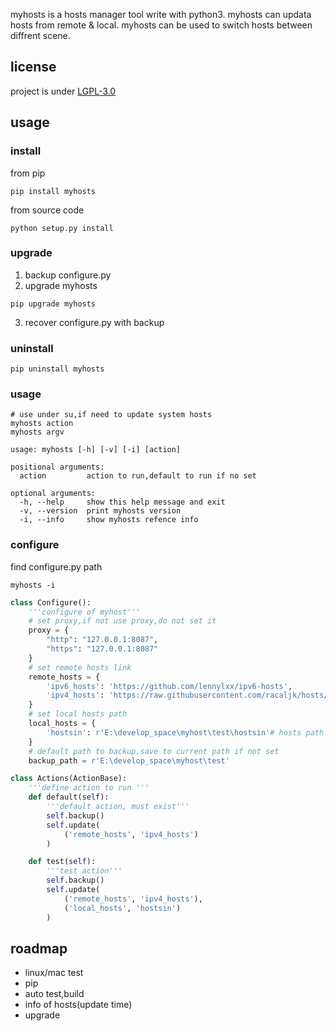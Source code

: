 myhosts is a hosts manager tool write with python3.
myhosts can updata hosts from remote & local.
myhosts can be used to switch hosts between diffrent scene.
## license 
project is under [LGPL-3.0](./LICENSE)
## usage
### install
from pip
```shell
pip install myhosts
```
from source code
```shell
python setup.py install
```
### upgrade
1. backup configure.py
2. upgrade myhosts
```shell
pip upgrade myhosts
```
3. recover configure.py with backup
### uninstall
```shell
pip uninstall myhosts
```
### usage
```shell
# use under su,if need to update system hosts
myhosts action
myhosts argv
```
```shell
usage: myhosts [-h] [-v] [-i] [action]

positional arguments:
  action         action to run,default to run if no set

optional arguments:
  -h, --help     show this help message and exit
  -v, --version  print myhosts version
  -i, --info     show myhosts refence info
```
### configure
find configure.py path
```shell
myhosts -i
```
```py
class Configure():
    '''configure of myhost'''
    # set proxy,if not use proxy,do not set it
    proxy = {
        "http": "127.0.0.1:8087",
        "https": "127.0.0.1:8087"
    }
    # set remote hosts link
    remote_hosts = {
        'ipv6_hosts': 'https://github.com/lennylxx/ipv6-hosts',
        'ipv4_hosts': 'https://raw.githubusercontent.com/racaljk/hosts/master/hosts'
    }
    # set local hosts path
    local_hosts = {
        'hostsin': r'E:\develop_space\myhost\test\hostsin'# hosts path
    }
    # default path to backup,save to current path if not set
    backup_path = r'E:\develop_space\myhost\test'

class Actions(ActionBase):
    '''define action to run '''
    def default(self):
        '''default action, must exist'''
        self.backup()
        self.update(
            ('remote_hosts', 'ipv4_hosts')
        )

    def test(self):
        '''test action'''
        self.backup()
        self.update(
            ('remote_hosts', 'ipv4_hosts'),
            ('local_hosts', 'hostsin')
        )
```
## roadmap
- linux/mac test
- pip
- auto test,build
- info of hosts(update time)
- upgrade
